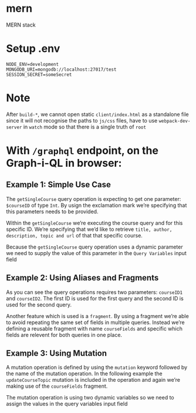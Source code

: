 # mern
MERN stack

# Setup .env
```
NODE_ENV=development
MONGODB_URI=mongodb://localhost:27017/test
SESSION_SECRET=someSecret
```

# Note
After `build-*`, we cannot open static `client/index.html` as a standalone file since it will not recognise the paths to `js/css` files, have to use `webpack-dev-server` in `watch` mode so that there is a single truth of `root`

# With `/graphql` endpoint, on the Graph-i-QL in browser:

## Example 1: Simple Use Case
The `getSingleCourse` query operation is expecting to get one parameter: `$courseID` of type `Int`. By usign the exclamation mark we’re specifying that this parameters needs to be provided.

Within the `getSingleCourse` we’re executing the course query and for this specific ID. We’re specifying that we’d like to retrieve `title, author, description, topic and url` of that that specific course.

Because the `getSingleCourse` query operation uses a dynamic parameter we need to supply the value of this parameter in the `Query Variables` input field

## Example 2: Using Aliases and Fragments
As you can see the query operations requires two parameters: `courseID1` and `courseID2`. The first ID is used for the first query and the second ID is used for the second query.

Another feature which is used is a `fragment`. By using a fragment we’re able to avoid repeating the same set of fields in multiple queries. Instead we’re defining a reusable fragment with name `courseFields` and specific which fields are relevent for both queries in one place.

## Example 3: Using Mutation
A mutation operation is defined by using the `mutation` keyword followed by the name of the mutation operation. In the following example the `updateCourseTopic` mutation is included in the operation and again we’re making use of the `courseFields` fragment.

The mutation operation is using two dynamic variables so we need to assign the values in the query variables input field
